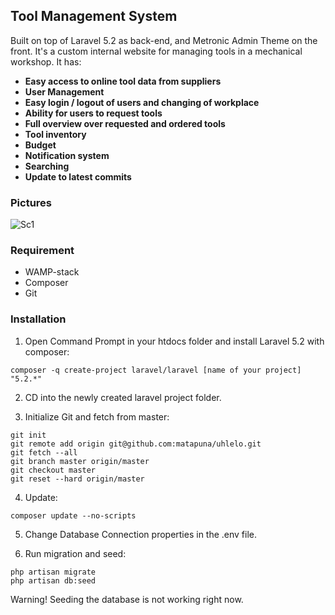 ## Tool Management System

Built on top of Laravel 5.2 as back-end, and Metronic Admin Theme on the front. It's a custom internal website for managing tools in a mechanical workshop. It has:

* **Easy access to online tool data from suppliers** 
* **User Management**
* **Easy login / logout of users and changing of workplace**
* **Ability for users to request tools**
* **Full overview over requested and ordered tools**
* **Tool inventory**
* **Budget**
* **Notification system**
* **Searching**
* **Update to latest commits**

### Pictures

![Sc1](https://raw.githubusercontent.com/matapuna/uhlelo/master/public/img/sc1.jpg)


### Requirement

* WAMP-stack
* Composer
* Git

### Installation

1. Open Command Prompt in your htdocs folder and install Laravel 5.2 with composer:

```shell
composer -q create-project laravel/laravel [name of your project] "5.2.*"
```

2. CD into the newly created laravel project folder.

3. Initialize Git and fetch from master:

```shell
git init
git remote add origin git@github.com:matapuna/uhlelo.git
git fetch --all
git branch master origin/master
git checkout master
git reset --hard origin/master
```

4. Update:

```shell
composer update --no-scripts
```

5. Change Database Connection properties in the .env file.

6. Run migration and seed:

```shell
php artisan migrate
php artisan db:seed
```

Warning! Seeding the database is not working right now.